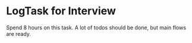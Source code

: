 # LogTask for Interview
Spend 8 hours on this task.
A lot of todos should be done, but main flows are ready.
